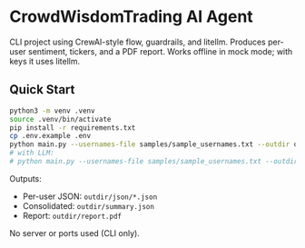 # CrowdWisdomTrading AI Agent 

CLI project using CrewAI-style flow, guardrails, and litellm. Produces per-user sentiment,
tickers, and a PDF report. Works offline in mock mode; with keys it uses litellm.

## Quick Start

```bash
python3 -m venv .venv
source .venv/bin/activate
pip install -r requirements.txt
cp .env.example .env
python main.py --usernames-file samples/sample_usernames.txt --outdir outputs/mock_run
# with LLM:
# python main.py --usernames-file samples/sample_usernames.txt --outdir outputs/llm_run --use-llm
```

Outputs:
- Per-user JSON: `outdir/json/*.json`
- Consolidated: `outdir/summary.json`
- Report: `outdir/report.pdf`

No server or ports used (CLI only).
